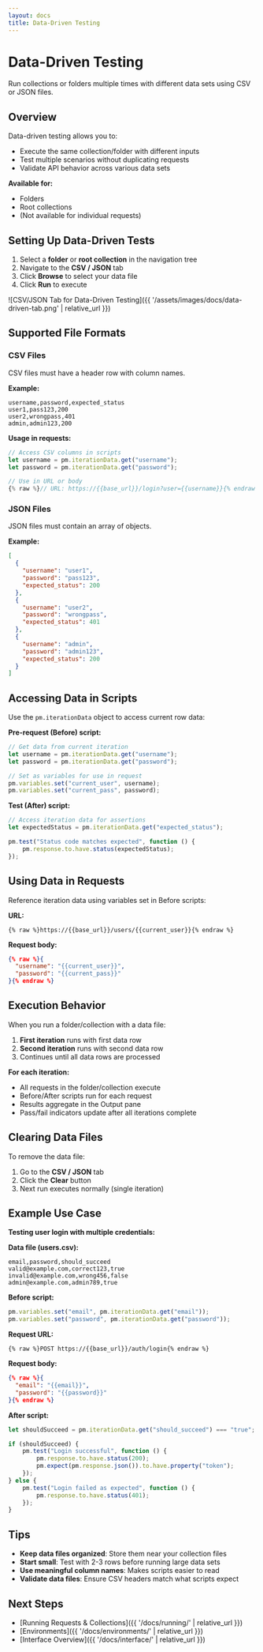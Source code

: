 ```yaml
---
layout: docs
title: Data-Driven Testing
---
```


# Data-Driven Testing

Run collections or folders multiple times with different data sets using CSV or JSON files.

## Overview

Data-driven testing allows you to:
- Execute the same collection/folder with different inputs
- Test multiple scenarios without duplicating requests
- Validate API behavior across various data sets

**Available for:**
- Folders
- Root collections
- (Not available for individual requests)

## Setting Up Data-Driven Tests

1. Select a **folder** or **root collection** in the navigation tree
2. Navigate to the **CSV / JSON** tab
3. Click **Browse** to select your data file
4. Click **Run** to execute

![CSV/JSON Tab for Data-Driven Testing]({{ '/assets/images/docs/data-driven-tab.png' | relative_url }})

## Supported File Formats

### CSV Files

CSV files must have a header row with column names.

**Example:**
```csv
username,password,expected_status
user1,pass123,200
user2,wrongpass,401
admin,admin123,200
```

**Usage in requests:**
```javascript
// Access CSV columns in scripts
let username = pm.iterationData.get("username");
let password = pm.iterationData.get("password");

// Use in URL or body
{% raw %}// URL: https://{{base_url}}/login?user={{username}}{% endraw %}
```

### JSON Files

JSON files must contain an array of objects.

**Example:**
```json
[
  {
    "username": "user1",
    "password": "pass123",
    "expected_status": 200
  },
  {
    "username": "user2",
    "password": "wrongpass",
    "expected_status": 401
  },
  {
    "username": "admin",
    "password": "admin123",
    "expected_status": 200
  }
]
```

## Accessing Data in Scripts

Use the `pm.iterationData` object to access current row data:

**Pre-request (Before) script:**
```javascript
// Get data from current iteration
let username = pm.iterationData.get("username");
let password = pm.iterationData.get("password");

// Set as variables for use in request
pm.variables.set("current_user", username);
pm.variables.set("current_pass", password);
```

**Test (After) script:**
```javascript
// Access iteration data for assertions
let expectedStatus = pm.iterationData.get("expected_status");

pm.test("Status code matches expected", function () {
    pm.response.to.have.status(expectedStatus);
});
```

## Using Data in Requests

Reference iteration data using variables set in Before scripts:

**URL:**
```
{% raw %}https://{{base_url}}/users/{{current_user}}{% endraw %}
```

**Request body:**
```json
{% raw %}{
  "username": "{{current_user}}",
  "password": "{{current_pass}}"
}{% endraw %}
```

## Execution Behavior

When you run a folder/collection with a data file:

1. **First iteration** runs with first data row
2. **Second iteration** runs with second data row
3. Continues until all data rows are processed

**For each iteration:**
- All requests in the folder/collection execute
- Before/After scripts run for each request
- Results aggregate in the Output pane
- Pass/fail indicators update after all iterations complete

## Clearing Data Files

To remove the data file:

1. Go to the **CSV / JSON** tab
2. Click the **Clear** button
3. Next run executes normally (single iteration)

## Example Use Case

**Testing user login with multiple credentials:**

**Data file (users.csv):**
```csv
email,password,should_succeed
valid@example.com,correct123,true
invalid@example.com,wrong456,false
admin@example.com,admin789,true
```

**Before script:**
```javascript
pm.variables.set("email", pm.iterationData.get("email"));
pm.variables.set("password", pm.iterationData.get("password"));
```

**Request URL:**
```
{% raw %}POST https://{{base_url}}/auth/login{% endraw %}
```

**Request body:**
```json
{% raw %}{
  "email": "{{email}}",
  "password": "{{password}}"
}{% endraw %}
```

**After script:**
```javascript
let shouldSucceed = pm.iterationData.get("should_succeed") === "true";

if (shouldSucceed) {
    pm.test("Login successful", function () {
        pm.response.to.have.status(200);
        pm.expect(pm.response.json()).to.have.property("token");
    });
} else {
    pm.test("Login failed as expected", function () {
        pm.response.to.have.status(401);
    });
}
```

## Tips

- **Keep data files organized**: Store them near your collection files
- **Start small**: Test with 2-3 rows before running large data sets
- **Use meaningful column names**: Makes scripts easier to read
- **Validate data files**: Ensure CSV headers match what scripts expect

## Next Steps

- [Running Requests & Collections]({{ '/docs/running/' | relative_url }})
- [Environments]({{ '/docs/environments/' | relative_url }})
- [Interface Overview]({{ '/docs/interface/' | relative_url }})
